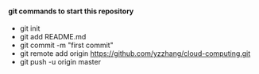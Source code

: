 #### git commands to start this repository 
* git init
* git add README.md
* git commit -m "first commit"
* git remote add origin https://github.com/yzzhang/cloud-computing.git
* git push -u origin master
